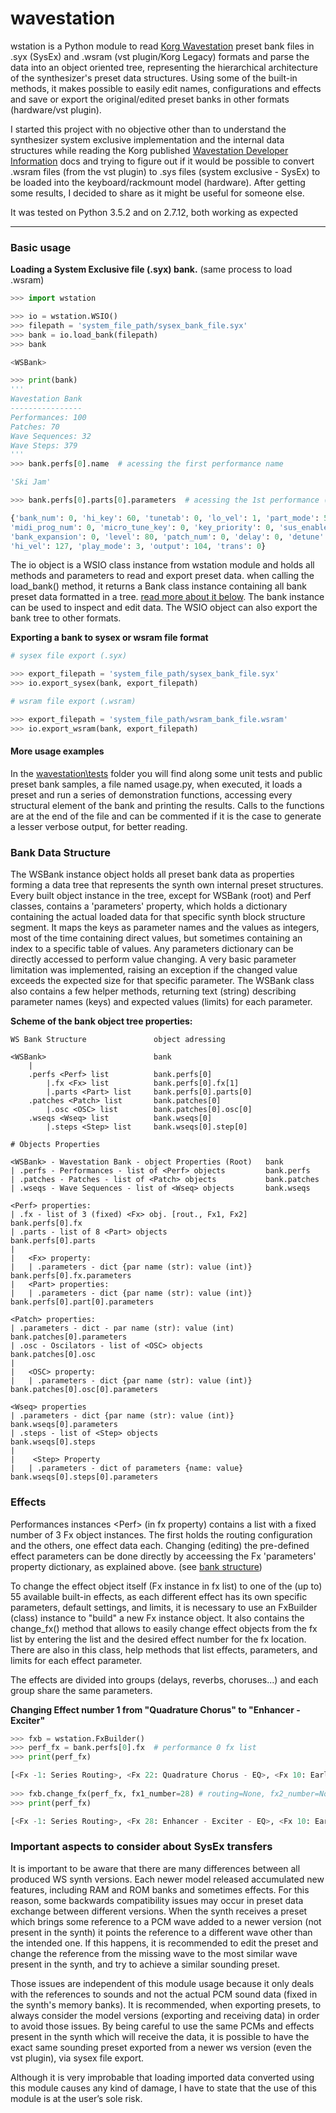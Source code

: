 # wavestation

wstation is a Python module to read [Korg Wavestation](https://en.wikipedia.org/wiki/Korg_Wavestation) preset bank files in .syx (SysEx) and .wsram (vst plugin/Korg Legacy) formats and parse the data into an object oriented tree, representing the hierarchical architecture of the synthesizer's preset data structures. Using some of the built-in methods, it makes possible to easily edit names, configurations and effects and save or export the original/edited preset banks in other formats (hardware/vst plugin).

I started this project with no objective other than to understand the synthesizer system exclusive implementation and the internal   data structures while reading the Korg published [Wavestation Developer Information](http://www.danphillips.com/wavestation/ws_developer.htm) docs and trying to figure out if it would be possible to convert .wsram files (from the vst plugin) to .sys files (system exclusive - SysEx) to be loaded into the keyboard/rackmount model (hardware). After getting some results, I decided to share as it might be useful for someone else.

It was tested on Python 3.5.2 and on 2.7.12, both working as expected

----
### Basic usage

**Loading a System Exclusive file (.syx) bank.** (same process to load .wsram)
```python
>>> import wstation

>>> io = wstation.WSIO()
>>> filepath = 'system_file_path/sysex_bank_file.syx'
>>> bank = io.load_bank(filepath)
>>> bank

<WSBank>

>>> print(bank)
'''
Wavestation Bank
----------------
Performances: 100
Patches: 70
Wave Sequences: 32
Wave Steps: 379
'''
>>> bank.perfs[0].name  # acessing the first performance name

'Ski Jam'

>>> bank.perfs[0].parts[0].parameters  # acessing the 1st performance (1st part) parameters dict

{'bank_num': 0, 'hi_key': 60, 'tunetab': 0, 'lo_vel': 1, 'part_mode': 52, 'midi_out_chan': 0, 
'midi_prog_num': 0, 'micro_tune_key': 0, 'key_priority': 0, 'sus_enable': 0, 'lo_key': 7, 
'bank_expansion': 0, 'level': 80, 'patch_num': 0, 'delay': 0, 'detune': 0, 'voice_mode': 1, 
'hi_vel': 127, 'play_mode': 3, 'output': 104, 'trans': 0}
```
The io object is a WSIO class instance from wstation module and holds all methods and parameters to read and export preset data. when calling the load_bank() method, it returns a Bank class instance containing all bank preset data formatted in a tree. [read more about it below](#bank). The bank instance can be used to inspect and edit data.
 The WSIO object can also export the bank tree to other formats. 

**Exporting a bank to sysex or wsram file format**
```python
# sysex file export (.syx)

>>> export_filepath = 'system_file_path/sysex_bank_file.syx'
>>> io.export_sysex(bank, export_filepath)

# wsram file export (.wsram)

>>> export_filepath = 'system_file_path/wsram_bank_file.wsram'
>>> io.export_wsram(bank, export_filepath)
```

#### More usage examples

In the [wavestation\tests](https://github.com/pedrocabral/wavestation/tree/master/tests) folder you will find along some unit tests and public preset bank samples, a file named usage.py, when executed, it loads a preset and run a series of demonstration functions, accessing every structural element of the bank and printing the results. Calls to the functions are at the end of the file and can be commented if it is the case to generate a lesser verbose output, for better reading.

### <a name="bank"></a>Bank Data Structure
The WSBank instance object holds all preset bank data as properties forming a data tree that represents the synth own internal preset structures. Every built object instance in the tree, except for WSBank (root) and Perf classes, contains a 'parameters' property, which holds a dictionary containing the actual loaded data for that specific synth block structure segment. It maps the keys as parameter names and the values as integers, most of the time containing direct values, but sometimes containing an index to a specific table of values.
Any parameters dictionary can be directly accessed to perform value changing. A very basic parameter limitation was implemented, raising an exception if the changed value exceeds the expected size for that specific parameter. The WSBank class  also contains a few helper methods, returning text (string) describing parameter names (keys) and expected values (limits) for each parameter.

**Scheme of the bank object tree properties:**
```
WS Bank Structure               object adressing

<WSBank>                        bank
    |
    .perfs <Perf> list          bank.perfs[0]
        |.fx <Fx> list          bank.perfs[0].fx[1]
        |.parts <Part> list     bank.perfs[0].parts[0]
    .patches <Patch> list       bank.patches[0]
        |.osc <OSC> list        bank.patches[0].osc[0]
    .wseqs <Wseq> list          bank.wseqs[0]
        |.steps <Step> list     bank.wseqs[0].step[0]

# Objects Properties

<WSBank> - Wavestation Bank - object Properties (Root)   bank
| .perfs - Performances - list of <Perf> objects         bank.perfs
| .patches - Patches - list of <Patch> objects           bank.patches
| .wseqs - Wave Sequences - list of <Wseq> objects       bank.wseqs

<Perf> properties:
| .fx - list of 3 (fixed) <Fx> obj. [rout., Fx1, Fx2]    bank.perfs[0].fx
| .parts - list of 8 <Part> objects                      bank.perfs[0].parts
|
|   <Fx> property:
|   | .parameters - dict {par name (str): value (int)}   bank.perfs[0].fx.parameters
|   <Part> properties:
|   | .parameters - dict {par name (str): value (int)}   bank.perfs[0].part[0].parameters

<Patch> properties:
| .parameters - dict - par name (str): value (int)       bank.patches[0].parameters
| .osc - Oscilators - list of <OSC> objects              bank.patches[0].osc
|
|   <OSC> property:
|   | .parameters - dict {par name (str): value (int)}   bank.patches[0].osc[0].parameters

<Wseq> properties
| .parameters - dict {par name (str): value (int)}       bank.wseqs[0].parameters
| .steps - list of <Step> objects                        bank.wseqs[0].steps
|
|    <Step> Property
|   | .parameters - dict of parameters {name: value}     bank.wseqs[0].steps[0].parameters
```
### Effects
Performances instances \<Perf\> (in fx property) contains a list with a fixed number of 3 Fx object instances. The first holds the routing configuration and the others, one effect data each. Changing (editing) the pre-defined effect parameters can be done directly by acceessing the Fx 'parameters' property dictionary, as explained above. (see [bank structure](#bank))

To change the effect object itself (Fx instance in fx list) to one of the (up to) 55 available built-in effects, as each different effect has its own specific parameters, default settings, and limits, it is necessary to use an FxBuilder (class) instance to "build" a new Fx instance object. It also contains the change_fx() method that allows to easily change effect objects from the <Perf> fx list by entering the list and the desired effect number for the fx location. There are also in this class, help methods that list effects, parameters, and limits for each effect parameter.

The effects are divided into groups (delays, reverbs, choruses...) and each group share the same parameters.

**Changing Effect number 1 from "Quadrature Chorus" to "Enhancer - Exciter"**

```python
>>> fxb = wstation.FxBuilder()
>>> perf_fx = bank.perfs[0].fx  # performance 0 fx list
>>> print(perf_fx)

[<Fx -1: Series Routing>, <Fx 22: Quadrature Chorus - EQ>, <Fx 10: Early Reflections - EQ 1>]
 
>>> fxb.change_fx(perf_fx, fx1_number=28) # routing=None, fx2_number=None (defaults to None - keeps fx) 
>>> print(perf_fx)

[<Fx -1: Series Routing>, <Fx 28: Enhancer - Exciter - EQ>, <Fx 10: Early Reflections - EQ 1>]
```

### Important aspects to consider about SysEx transfers
It is important to be aware that there are many differences between all produced WS synth versions. Each newer model released accumulated new features, including RAM and ROM banks and sometimes effects. For this reason, some backwards compatibility issues may occur in preset data exchange between different versions. When the synth receives a preset which brings some reference to a PCM wave added to a newer version (not present in the synth) it points the reference to a different wave other than the intended one. If this happens, it is recommended to edit the preset and change the reference from the missing wave to the most similar wave present in the synth, and try to achieve a similar sounding preset.

 Those issues are independent of this module usage because it only deals with the references to sounds and not the actual PCM sound data (fixed in the synth's memory banks). It is recommended, when exporting presets, to always consider the model versions (exporting and receiving data) in order to avoid those issues. By being careful to use the same PCMs and effects present in the synth which will receive the data, it is possible to have the exact same sounding preset exported from a newer ws version (even the vst plugin), via sysex file export.

Although it is very improbable that loading imported data converted using this module causes any kind of damage, I have to state that the use of this module is at the user’s sole risk.
